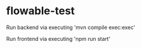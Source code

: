 # flowable-test

Run backend via executing 
'mvn compile exec:exec'

Run frontend via executing
'npm run start'